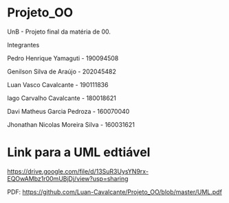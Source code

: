 # Projeto_OO
UnB - Projeto final da matéria de 00.

Integrantes

Pedro Henrique Yamaguti - 190094508

Genilson Silva de Araújo - 202045482

Luan Vasco Cavalcante - 190111836

Iago Carvalho Cavalcante - 180018621

Davi Matheus Garcia Pedroza - 160070040

Jhonathan Nicolas Moreira Silva - 160031621

# Link para a UML edtiável

https://drive.google.com/file/d/13SuR3UysYN9rx-EQOwAMbz1r00mUBjDj/view?usp=sharing

PDF: https://github.com/Luan-Cavalcante/Projeto_OO/blob/master/UML.pdf